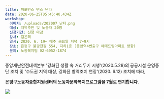 ```yaml
---
title: 퍼포먼스 댄스 난타
date: 2020-06-25T05:45:40.434Z
workshop:
  이미지: /uploads/202007_난타.png
  대상: 지역주민 및 노동자 20명
  신청기간: 신청 마감
  강사: 김은희
  일시: 2020. 6. 19~ 매주 금요일 저녁 7~9시
  장소: 은평구 불광천길 554, 지하1층 (응암역4번출구 해태드림아파트 방향)
  문의: 노동복지팀 02-6952-1874
---
```

중앙재난안전대책본부 '강화된 생활 속 거리두기 시행'(2020.5.28)의 공공시설 운영중단 조치 및 '수도권 지역 대상, 강화된 방역조치 연장'(2020. 6.12) 조치에 따라,

**은평구노동자종합지원센터의 노동자문화복지프로그램을 7월로 연기합니다.**



![ ](/uploads/202007_난타.png " ")